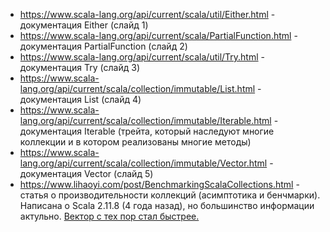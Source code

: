 * https://www.scala-lang.org/api/current/scala/util/Either.html - документация Either (слайд 1)
* https://www.scala-lang.org/api/current/scala/PartialFunction.html - документация PartialFunction (слайд 2)
* https://www.scala-lang.org/api/current/scala/util/Try.html - документация Try (слайд 3)
* https://www.scala-lang.org/api/current/scala/collection/immutable/List.html - документация List (слайд 4)
* https://www.scala-lang.org/api/current/scala/collection/immutable/Iterable.html - 
документация Iterable (трейта, который наследуют многие коллекции и в котором реализованы многие методы)
* https://www.scala-lang.org/api/current/scala/collection/immutable/Vector.html - документация Vector (слайд 5)
* https://www.lihaoyi.com/post/BenchmarkingScalaCollections.html - статья о производительности коллекций (асимптотика и бенчмарки). 
Написана о Scala 2.11.8 (4 года назад), но большинство информации актульно. 
[Вектор с тех пор стал быстрее.](https://github.com/scala/scala/pull/8534)
